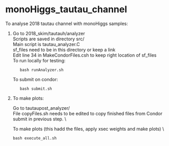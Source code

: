 # monoHiggs_tautau_channel


To analyse 2018 tautau channel with monoHiggs samples:


1. Go to 2018_skim/tautauh/analyzer \
   Scripts are saved in directory src/ \
   Main script is tautau_analyzer.C \
   sf_files need to be in this directory or keep a link \
   Edit line 34 in MakeCondorFiles.csh to keep right location of sf_files \
   To run locally for testing:
   ```
      bash runAnalyzer.sh
   ```
   
   To submit on condor:
   ```
      bash submit.sh 
   ```

2. To make plots:

   Go to tautaupost_analyzer/   \
   File copyFiles.sh needs to be edited to copy finished files from Condor submit in previous step. \
   
   To make plots (this hadd the files, apply xsec weights and make plots)  \
   ```
   bash execute_all.sh  
   ```

